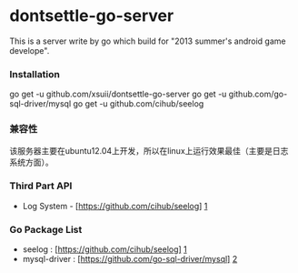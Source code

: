 dontsettle-go-server
====================

This is a server write by go which build for "2013 summer's android game develope".

### Installation
go get -u github.com/xsuii/dontsettle-go-server
		go get -u github.com/go-sql-driver/mysql
		go get -u github.com/cihub/seelog

### 兼容性
该服务器主要在ubuntu12.04上开发，所以在linux上运行效果最佳（主要是日志系统方面）。

### Third Part API

* Log System - [https://github.com/cihub/seelog] [1]

### Go Package List

* seelog		: [https://github.com/cihub/seelog] [1]
* mysql-driver	: [https://github.com/go-sql-driver/mysql] [2]


[1]: https://github.com/cihub/seelog "seelog"
[2]: https://github.com/go-sql-driver/mysql "mysql"
